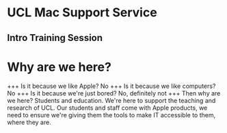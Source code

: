 # UCL Mac Support Service
Intro Training Session
---
# Why are we here?
+++
Is it because we like Apple?
No <!-- .element: class="fragment" -->
+++
Is it because we like computers?
No  <!-- .element: class="fragment" -->
+++
Is it because we're just bored?
No, definitely not <!-- .element: class="fragment" -->
+++
Then why are we here?
Students and education. We're here to support the teaching and research of UCL. Our students and staff come with Apple products, we need to ensure we're giving them the tools to make IT accessible to them, where they are. <!-- .element: class="fragment" -->
